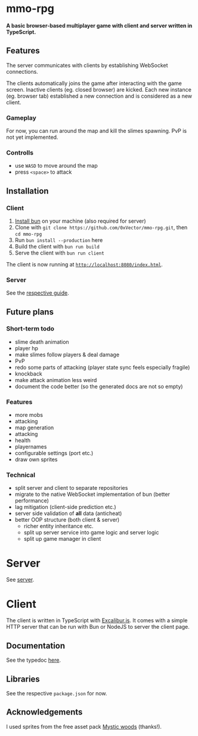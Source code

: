 # mmo-rpg

#### A basic browser-based multiplayer game with client and server written in TypeScript.

## Features

The server communicates with clients by establishing WebSocket connections.

The clients automatically joins the game after interacting with the game screen. Inactive clients (eg. closed browser) are kicked. Each new instance (eg. browser tab) established a new connection and is considered as a new client.

### Gameplay
For now, you can run around the map and kill the slimes spawning. PvP is not yet implemented.

### Controlls
- use `WASD` to move around the map
- press `<space>` to attack

## Installation

### Client

1. [Install bun](https://bun.sh/) on your machine (also required for server)
2. Clone with `git clone https://github.com/0xVector/mmo-rpg.git`, then `cd mmo-rpg`
3. Run `bun install --production` here
4. Build the client with `bun run build`
5. Serve the client with `bun run client`

The client is now running at [`http://localhost:8080/index.html`](http://localhost:8080/index.html).

### Server

See the [respective guide](./server/README.md).

## Future plans

### Short-term todo
- slime death animation
- player hp
- make slimes follow players & deal damage
- PvP
- redo some parts of attacking (player state sync feels especially fragile)
- knockback
- make attack animation less weird
- document the code better (so the generated docs are not so empty)

### Features 
- more mobs
- attacking
- map generation
- attacking
- health
- playernames
- configurable settings (port etc.)
- draw own sprites

### Technical

- split server and client to separate repositories
- migrate to the native WebSocket implementation of bun (better performance)
- lag mitigation (client-side prediction etc.)
- server side validation of **all** data (anticheat)
- better OOP structure (both client & server)
    - richer entity inheritance etc.
    - split up server service into game logic and server logic
    - split up game manager in client

# Server

See [server](./server/).

# Client

The client is written in TypeScript with [Excalibur.js](https://excaliburjs.com/). It comes with a simple HTTP server that can be run with Bun or NodeJS to server the client page.

## Documentation

See the typedoc [here](https://0xvector.me/mmo-rpg/client).

## Libraries

See the respective `package.json` for now.

## Acknowledgements

I used sprites from the free asset pack [Mystic woods](https://game-endeavor.itch.io/mystic-woods) (thanks!).